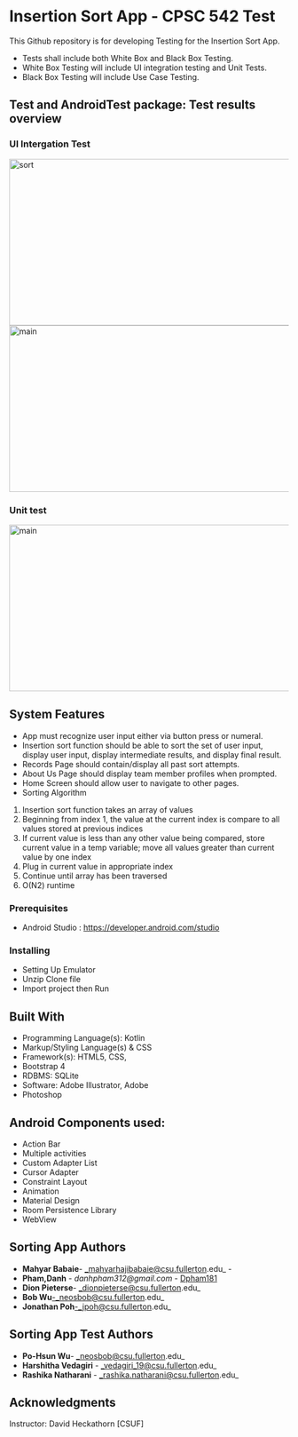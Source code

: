 # Insertion Sort App - CPSC 542 Test

This Github repository is for developing Testing for the Insertion Sort App.
-  Tests shall include both White Box and Black Box Testing.
-  White Box Testing will include UI integration testing and Unit Tests.
-  Black Box Testing will include Use Case Testing.

## Test and AndroidTest package: Test results overview

### UI Intergation Test

<img src="https://github.com/neosbob/CPSC542Test/tree/CPSC542Test/UI_TEST/ui1.PNG" alt="sort" height ="300" width="800" align="center"/>
<img src="https://github.com/neosbob/CPSC542Test/tree/CPSC542Test/UI_TEST/ui2.PNG" alt="main" height ="300" width="800" align="center"/>

### Unit test


<img src="https://github.com/neosbob/CPSC542Test/tree/CPSC542Test/UI_TEST/unit.PNG" alt="main" height ="300" width="800" align="center"/>

## System Features
-  App must recognize user input either via button press or numeral.
-  Insertion sort function should be able to sort the set of user input, display user input, display intermediate results, and display final result.
-  Records Page should contain/display all past sort attempts.
-  About Us Page should display team member profiles when prompted.
-  Home Screen should allow user to navigate to other pages.  
-  Sorting Algorithm
  1) Insertion sort function takes an array of values
  2) Beginning from index 1, the value at the current index is compare to all values stored at previous indices
  3) If current value is less than any other value being compared, store current value in a temp variable; move all values greater than current value by one index
  4) Plug in current value in appropriate index
  5) Continue until array has been traversed
  6) O(N2) runtime


### Prerequisites

 - Android Studio : https://developer.android.com/studio

### Installing

- Setting Up Emulator
- Unzip Clone file
- Import project then Run


## Built With

- Programming Language(s): Kotlin
- Markup/Styling Language(s) & CSS
- Framework(s): HTML5, CSS,
- Bootstrap 4
- RDBMS: SQLite
- Software: Adobe Illustrator, Adobe
- Photoshop
## Android Components used:

* Action Bar
* Multiple activities
* Custom Adapter List
* Cursor Adapter
* Constraint Layout
* Animation
* Material Design  
* Room Persistence Library
* WebView


## Sorting App Authors
- **Mahyar Babaie**- _mahyarhajibabaie@csu.fullerton.edu_ -
- **Pham,Danh** - _danhpham312@gmail.com_ - [Dpham181](https://github.com/Dpham181)
- **Dion Pieterse**- _dionpieterse@csu.fullerton.edu_
- **Bob Wu**-_neosbob@csu.fullerton.edu_
- **Jonathan Poh**-_jpoh@csu.fullerton.edu_

## Sorting App Test Authors
- **Po-Hsun Wu**- _neosbob@csu.fullerton.edu_
- **Harshitha Vedagiri** - _vedagiri_19@csu.fullerton.edu_
- **Rashika Natharani** - _rashika.natharani@csu.fullerton.edu_


## Acknowledgments

Instructor: David Heckathorn [CSUF]
